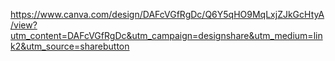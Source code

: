 https://www.canva.com/design/DAFcVGfRgDc/Q6Y5qHO9MqLxjZJkGcHtyA/view?utm_content=DAFcVGfRgDc&utm_campaign=designshare&utm_medium=link2&utm_source=sharebutton
